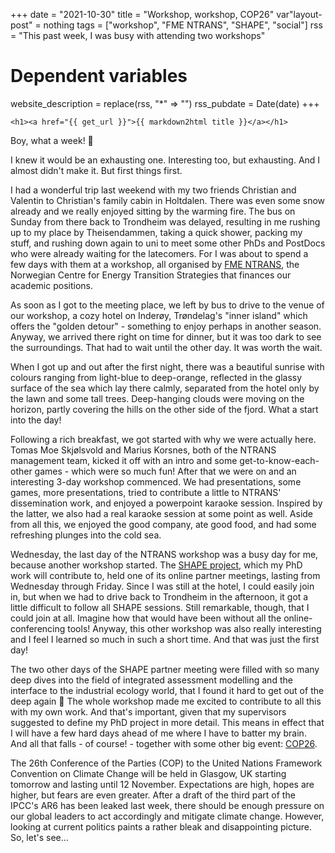 +++
date = "2021-10-30"
title = "Workshop, workshop, COP26"
var"layout-post" = nothing
tags = ["workshop", "FME NTRANS", "SHAPE", "social"]
rss = "This past week, I was busy with attending two workshops"

# Dependent variables
website_description = replace(rss, "*" => "")
rss_pubdate = Date(date)
+++

~~~
<h1><a href="{{ get_url }}">{{ markdown2html title }}</a></h1>
~~~

Boy, what a week! &#129301;

I knew it would be an exhausting one. Interesting too, but exhausting. And I almost didn't make it. But first things first.

I had a wonderful trip last weekend with my two friends Christian and Valentin to Christian's family cabin in Holtdalen. There was even some snow already and we really enjoyed sitting by the warming fire. The bus on Sunday from there back to Trondheim was delayed, resulting in me rushing up to my place by Theisendammen, taking a quick shower, packing my stuff, and rushing down again to uni to meet some other PhDs and PostDocs who were already waiting for the latecomers. For I was about to spend a few days with them at a workshop, all organised by [FME NTRANS](https://www.ntnu.no/ntrans), the Norwegian Centre for Energy Transition Strategies that finances our academic positions.

As soon as I got to the meeting place, we left by bus to drive to the venue of our workshop, a cozy hotel on Inderøy, Trøndelag's "inner island" which offers the "golden detour" - something to enjoy perhaps in another season. Anyway, we arrived there right on time for dinner, but it was too dark to see the surroundings. That had to wait until the other day. It was worth the wait.

When I got up and out after the first night, there was a beautiful sunrise with colours ranging from light-blue to deep-orange, reflected in the glassy surface of the sea which lay there calmly, separated from the hotel only by the lawn and some tall trees. Deep-hanging clouds were moving on the horizon, partly covering the hills on the other side of the fjord. What a start into the day!

Following a rich breakfast, we got started with why we were actually here. Tomas Moe Skjølsvold and Marius Korsnes, both of the NTRANS management team, kicked it off with an intro and some get-to-know-each-other games - which were so much fun! After that we were on and an interesting 3-day workshop commenced. We had presentations, some games, more presentations, tried to contribute a little to NTRANS' dissemination work, and enjoyed a powerpoint karaoke session. Inspired by the latter, we also had a real karaoke session at some point as well. Aside from all this, we enjoyed the good company, ate good food, and had some refreshing plunges into the cold sea.

Wednesday, the last day of the NTRANS workshop was a busy day for me, because another workshop started. The [SHAPE project](http://shape-project.org/), which my PhD work will contribute to, held one of its online partner meetings, lasting from Wednesday through Friday. Since I was still at the hotel, I could easily join in, but when we had to drive back to Trondheim in the afternoon, it got a little difficult to follow all SHAPE sessions. Still remarkable, though, that I could join at all. Imagine how that would have been without all the online-conferencing tools! Anyway, this other workshop was also really interesting and I feel I learned so much in such a short time. And that was just the first day!

The two other days of the SHAPE partner meeting were filled with so many deep dives into the field of integrated assessment modelling and the interface to the industrial ecology world, that I found it hard to get out of the deep again &#129488; The whole workshop made me excited to contribute to all this with my own work. And that's important, given that my supervisors suggested to define my PhD project in more detail. This means in effect that I will have a few hard days ahead of me where I have to batter my brain. And all that falls - of course! - together with some other big event: [COP26](https://ukcop26.org/).

The 26th Conference of the Parties (COP) to the United Nations Framework Convention on Climate Change will be held in Glasgow, UK starting tomorrow and lasting until 12 November. Expectations are high, hopes are higher, but fears are even greater. After a draft of the third part of the IPCC's AR6 has been leaked last week, there should be enough pressure on our global leaders to act accordingly and mitigate climate change. However, looking at current politics paints a rather bleak and disappointing picture. So, let's see...
